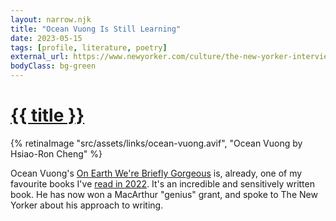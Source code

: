 ```yaml
---
layout: narrow.njk
title: "Ocean Vuong Is Still Learning"
date: 2023-05-15
tags: [profile, literature, poetry]
external_url: https://www.newyorker.com/culture/the-new-yorker-interview/ocean-vuong-is-still-learning?ref=daniel.pizza
bodyClass: bg-green
---
```

<h1><a href="{{ external_url }}">{{ title }}</a></h1>

{% retinaImage "src/assets/links/ocean-vuong.avif", "Ocean Vuong by Hsiao-Ron Cheng" %}

Ocean Vuong's [On Earth We're Briefly Gorgeous](https://oku.club/book/on-earth-were-briefly-gorgeous-by-ocean-vuong-NYoDK?ref=daniel.pizza) is, already, one of my favourite books I've [read in 2022](/reading). It's an incredible and sensitively written book. He has now won a MacArthur "genius" grant, and spoke to The New Yorker about his approach to writing.
